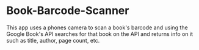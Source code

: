 # Book-Barcode-Scanner
This app uses a phones camera to scan a book's barcode and using the Google Book's API searches for that book on the API and returns info on it such as title, author, page count, etc.

